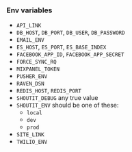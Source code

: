 ### Env variables

- `API_LINK`
- `DB_HOST`, `DB_PORT`, `DB_USER`, `DB_PASSWORD`
- `EMAIL_ENV`
- `ES_HOST`, `ES_PORT`, `ES_BASE_INDEX`
- `FACEBOOK_APP_ID`, `FACEBOOK_APP_SECRET`
- `FORCE_SYNC_RQ`
- `MIXPANEL_TOKEN`
- `PUSHER_ENV`
- `RAVEN_DSN`
- `REDIS_HOST`, `REDIS_PORT`
- `SHOUTIT_DEBUG` any true value
- `SHOUTIT_ENV` should be one of these:
    - `local`
    - `dev`
    - `prod`
- `SITE_LINK`
- `TWILIO_ENV`
